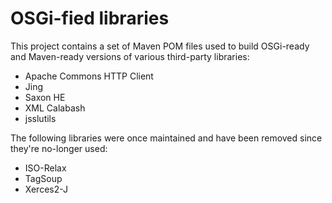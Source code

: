 OSGi-fied libraries
===================

This project contains a set of Maven POM files used to build OSGi-ready and Maven-ready versions of various third-party libraries:

 - Apache Commons HTTP Client
 - Jing
 - Saxon HE
 - XML Calabash
 - jsslutils


The following libraries were once maintained and have been removed since they're no-longer used:

 - ISO-Relax
 - TagSoup
 - Xerces2-J
